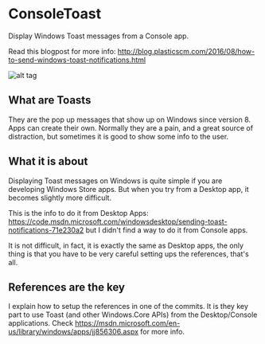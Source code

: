 # ConsoleToast
Display Windows Toast messages from a Console app.

Read this blogpost for more info: http://blog.plasticscm.com/2016/08/how-to-send-windows-toast-notifications.html

![alt tag](https://raw.githubusercontent.com/psantosl/ConsoleToast/master/img/consoletoast-animation.gif)

## What are Toasts
They are the pop up messages that show up on Windows since version 8. Apps can create their own. Normally they are a pain, and a great source of distraction, but sometimes it is good to show some info to the user.

## What it is about
Displaying Toast messages on Windows is quite simple if you are developing Windows Store apps. But when you try from a Desktop app, it becomes slightly more difficult.

This is the info to do it from Desktop Apps: https://code.msdn.microsoft.com/windowsdesktop/sending-toast-notifications-71e230a2 but I didn't find a way to do it from Console apps.

It is not difficult, in fact, it is exactly the same as Desktop apps, the only thing is that you have to be very careful setting ups the references, that's all.

## References are the key
I explain how to setup the references in one of the commits. It is they key part to use Toast (and other Windows.Core APIs) from the Desktop/Console applications. Check https://msdn.microsoft.com/en-us/library/windows/apps/jj856306.aspx for more info.


